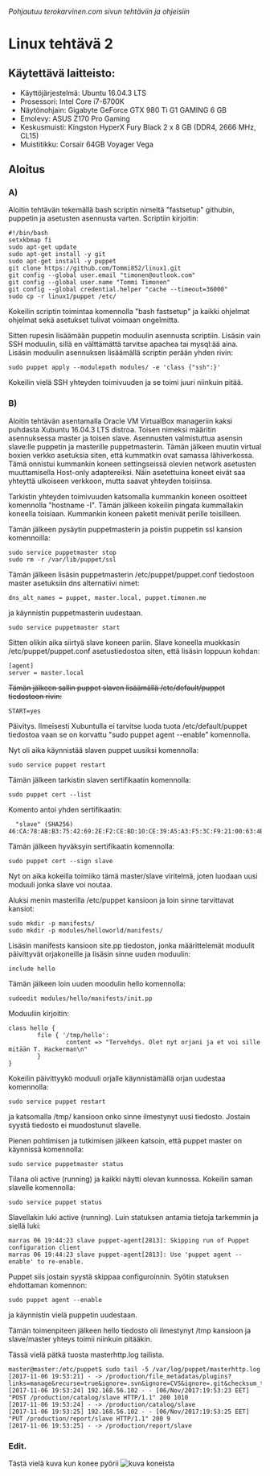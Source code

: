 ###### Pohjautuu terokarvinen.com sivun tehtäviin ja ohjeisiin
# Linux tehtävä 2

## Käytettävä laitteisto:
- Käyttöjärjestelmä: Ubuntu 16.04.3 LTS
- Prosessori: Intel Core i7-6700K
- Näytönohjain: Gigabyte GeForce GTX 980 Ti G1 GAMING 6 GB
- Emolevy: ASUS Z170 Pro Gaming
- Keskusmuisti: Kingston HyperX Fury Black 2 x 8 GB (DDR4, 2666 MHz, CL15)
- Muistitikku: Corsair 64GB Voyager Vega

## Aloitus
### A)
Aloitin tehtävän tekemällä bash scriptin nimeltä "fastsetup" githubin, puppetin ja asetusten asennusta varten. Scriptiin kirjoitin:
```
#!/bin/bash
setxkbmap fi
sudo apt-get update
sudo apt-get install -y git
sudo apt-get install -y puppet
git clone https://github.com/Tommi852/linux1.git
git config --global user.email "timonen@outlook.com"
git config --global user.name "Tommi Timonen"
git config --global credential.helper "cache --timeout=36000"
sudo cp -r linux1/puppet /etc/
```
Kokeilin scriptin toimintaa komennolla "bash fastsetup" ja kaikki ohjelmat ohjelmat sekä asetukset tulivat voimaan ongelmitta.

Sitten rupesin lisäämään puppetin moduulin asennusta scriptiin.
Lisäsin vain SSH moduulin, sillä en välttämättä tarvitse apachea tai mysql:ää aina.
Lisäsin moduulin asennuksen lisäämällä scriptin perään yhden rivin:
```
sudo puppet apply --modulepath modules/ -e 'class {"ssh":}'
```
Kokeilin vielä SSH yhteyden toimivuuden ja se toimi juuri niinkuin pitää.

### B)

Aloitin tehtävän asentamalla Oracle VM VirtualBox manageriin kaksi puhdasta Xubuntu 16.04.3 LTS distroa. Toisen nimeksi määritin asennuksessa master ja toisen slave.
Asennusten valmistuttua asensin slave:lle puppetin ja masterille puppetmasterin.
Tämän jälkeen muutin virtual boxien verkko asetuksia siten, että kummatkin ovat samassa lähiverkossa. Tämä onnistui kummankin koneen settingseissä olevien network asetusten muuttamisella Host-only adaptereiksi. Näin asetettuina koneet eivät saa yhteyttä ulkoiseen verkkoon, mutta saavat yhteyden toisiinsa.

Tarkistin yhteyden toimivuuden katsomalla kummankin koneen osoitteet komennolla "hostname -I". Tämän jälkeen kokeilin pingata kummallakin koneella toisiaan. Kummankin koneen paketit menivät perille toisilleen.

Tämän jälkeen pysäytin puppetmasterin ja poistin puppetin ssl kansion komennoilla:
```
sudo service puppetmaster stop
sudo rm -r /var/lib/puppet/ssl
```
Tämän jälkeen lisäsin puppetmasterin /etc/puppet/puppet.conf tiedostoon master asetuksiin dns alternatiivi nimet:
```
dns_alt_names = puppet, master.local, puppet.timonen.me
```
ja käynnistin puppetmasterin uudestaan.
```
sudo service puppetmaster start
```
Sitten olikin aika siirtyä slave koneen pariin.
Slave koneella muokkasin /etc/puppet/puppet.conf asetustiedostoa siten, että lisäsin loppuun kohdan:
```
[agent]
server = master.local
```
~~Tämän jälkeen sallin puppet slaven lisäämällä /etc/default/puppet tiedostoon rivin:~~
```
START=yes
```
Päivitys. Ilmeisesti Xubuntulla ei tarvitse luoda tuota /etc/default/puppet tiedostoa vaan se on korvattu "sudo puppet agent --enable" komennolla.


Nyt oli aika käynnistää slaven puppet uusiksi komennolla:
```
sudo service puppet restart
```
Tämän jälkeen tarkistin slaven sertifikaatin komennolla:
```
sudo puppet cert --list
```
Komento antoi yhden sertifikaatin:
```
  "slave" (SHA256) 46:CA:78:AB:B3:75:42:69:2E:F2:CE:BD:10:CE:39:A5:A3:F5:3C:F9:21:00:63:4B:F2:A9:DF:43:0A:F9:31:94
```
Tämän jälkeen hyväksyin sertifikaatin komennolla:
```
sudo puppet cert --sign slave
```
Nyt on aika kokeilla toimiiko tämä master/slave viritelmä, joten luodaan uusi moduuli jonka slave voi noutaa.

Aluksi menin masterilla /etc/puppet kansioon
ja loin sinne tarvittavat kansiot:
```
sudo mkdir -p manifests/
sudo mkdir -p modules/helloworld/manifests/
```
Lisäsin manifests kansioon site.pp tiedoston, jonka määrittelemät moduulit päivittyvät orjakoneille ja lisäsin sinne uuden moduulin:
```
include hello
```
Tämän jälkeen loin uuden moodulin hello komennolla:
```
sudoedit modules/hello/manifests/init.pp
```
Moduuliin kirjoitin:
```
class hello {
        file { '/tmp/hello':
                content => "Tervehdys. Olet nyt orjani ja et voi sille mitään T. Hackerman\n"
        }
}
```
Kokeilin päivittyykö moduuli orjalle käynnistämällä orjan uudestaa komennolla:
```
sudo service puppet restart
```
ja katsomalla /tmp/ kansioon onko sinne ilmestynyt uusi tiedosto.
Jostain syystä tiedosto ei muodostunut slavelle.

Pienen pohtimisen ja tutkimisen jälkeen katsoin, että puppet master on käynnissä komennolla:
```
sudo service puppetmaster status
```
Tilana oli active (running) ja kaikki näytti olevan kunnossa.
Kokeilin saman slavelle komennolla:
```
sudo service puppet status
```
Slavellakin luki active (running). Luin statuksen antamia tietoja tarkemmin ja siellä luki:
```
marras 06 19:44:23 slave puppet-agent[2813]: Skipping run of Puppet configuration client
marras 06 19:44:23 slave puppet-agent[2813]: Use 'puppet agent --enable' to re-enable.
```
Puppet siis jostain syystä skippaa configuroinnin.  Syötin statuksen ehdottaman komennon:
```
sudo puppet agent --enable
```
ja käynnistin vielä puppetin uudestaan.

Tämän toimenpiteen jälkeen hello tiedosto oli ilmestynyt /tmp kansioon ja slave/master yhteys toimii niinkuin pitääkin.

Tässä vielä pätkä tuosta masterhttp.log tailista.
```
master@master:/etc/puppet$ sudo tail -5 /var/log/puppet/masterhttp.log
[2017-11-06 19:53:21] - -> /production/file_metadatas/plugins?links=manage&recurse=true&ignore=.svn&ignore=CVS&ignore=.git&checksum_type=md5
[2017-11-06 19:53:24] 192.168.56.102 - - [06/Nov/2017:19:53:23 EET] "POST /production/catalog/slave HTTP/1.1" 200 1010
[2017-11-06 19:53:24] - -> /production/catalog/slave
[2017-11-06 19:53:25] 192.168.56.102 - - [06/Nov/2017:19:53:25 EET] "PUT /production/report/slave HTTP/1.1" 200 9
[2017-11-06 19:53:25] - -> /production/report/slave
```

### Edit.
Tästä vielä kuva kun konee pyörii
![kuva koneista](https://i.imgur.com/z5NjnyF.png)
